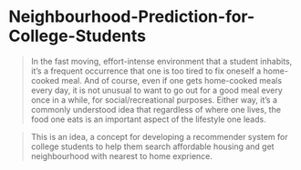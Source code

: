 # Neighbourhood-Prediction-for-College-Students

> In the fast moving, effort-intense environment that a student inhabits, it’s a frequent occurrence that one is too tired to fix oneself a home-cooked meal. And of course, even if one gets home-cooked meals every day, it is not unusual to want to go out for a good meal every once in a while, for social/recreational purposes. Either way, it’s a commonly understood idea that regardless of where one lives, the food one eats is an important aspect of the lifestyle one leads. 

> This is an idea, a concept for developing a recommender system for college students to help them search affordable housing and get neighbourhood with nearest to home exprience.
